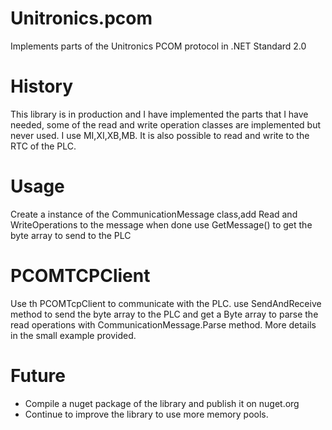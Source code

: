 # Unitronics.pcom
Implements parts of the Unitronics PCOM protocol in .NET Standard 2.0

# History
This library is in production and I have implemented the parts that I have needed, some of the read and write operation classes are implemented but never used. I use MI,XI,XB,MB. It is also possible to read and write to the RTC of the PLC.

# Usage
Create a instance of the CommunicationMessage class,add Read and WriteOperations to the message
when done use GetMessage() to get the byte array to send to the PLC


# PCOMTCPClient
Use th PCOMTcpClient to communicate with the PLC.
use SendAndReceive method to send the byte array to the PLC and get a Byte array to parse the read operations with CommunicationMessage.Parse method. More details in the small example provided.

# Future
* Compile a nuget package of the library and publish it on nuget.org
* Continue to improve the library to use more memory pools.
